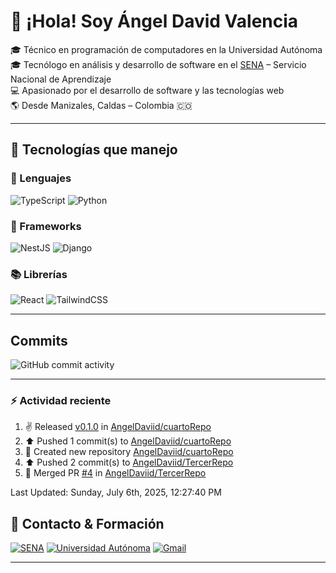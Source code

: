 # 👋 ¡Hola! Soy Ángel David Valencia

🎓 Técnico en programación de computadores en la Universidad Autónoma  
🎓 Tecnólogo en análisis y desarrollo de software en el [SENA](https://www.sena.edu.co) – Servicio Nacional de Aprendizaje  
💻 Apasionado por el desarrollo de software y las tecnologías web  
🌎 Desde Manizales, Caldas – Colombia 🇨🇴

---

## 🚀 Tecnologías que manejo

### 🧠 Lenguajes

![TypeScript](https://img.shields.io/badge/TypeScript-3178C6?style=for-the-badge&logo=typescript&logoColor=white)
![Python](https://img.shields.io/badge/Python-3776AB?style=for-the-badge&logo=python&logoColor=white)

### 🧱 Frameworks

![NestJS](https://img.shields.io/badge/NestJS-E0234E?style=for-the-badge&logo=nestjs&logoColor=white)
![Django](https://img.shields.io/badge/Django-092E20?style=for-the-badge&logo=django&logoColor=white)

### 📚 Librerías

![React](https://img.shields.io/badge/React-20232A?style=for-the-badge&logo=react&logoColor=61DAFB)
![TailwindCSS](https://img.shields.io/badge/TailwindCSS-06B6D4?style=for-the-badge&logo=tailwindcss&logoColor=white)

---

## Commits

![GitHub commit activity](https://img.shields.io/github/commit-activity/t/AngelDaviid/SocialMediaSena)

---

### :zap: Actividad reciente
<!--RECENT_ACTIVITY:start-->
1. ✌️ Released [v0.1.0](https://github.com/AngelDaviid/cuartoRepo/releases/tag/v0.1.0) in [AngelDaviid/cuartoRepo](https://github.com/AngelDaviid/cuartoRepo)<br>
2. ⬆️ Pushed 1 commit(s) to [AngelDaviid/cuartoRepo](https://github.com/AngelDaviid/cuartoRepo)<br>
3. 📔 Created new repository [AngelDaviid/cuartoRepo](https://github.com/AngelDaviid/cuartoRepo)<br>
4. ⬆️ Pushed 2 commit(s) to [AngelDaviid/TercerRepo](https://github.com/AngelDaviid/TercerRepo)<br>
5. 🎉 Merged PR [#4](https://github.com/AngelDaviid/TercerRepo/pull/4) in [AngelDaviid/TercerRepo](https://github.com/AngelDaviid/TercerRepo)<br>
<!--RECENT_ACTIVITY:end-->
<!--RECENT_ACTIVITY:last_update-->
Last Updated: Sunday, July 6th, 2025, 12:27:40 PM
<!--RECENT_ACTIVITY:last_update_end-->

## 📌 Contacto & Formación

[![SENA](https://img.shields.io/badge/Formado%20en-SENA-00A859?style=for-the-badge&logo=googleclassroom&logoColor=white)](https://www.sena.edu.co)
[![Universidad Autónoma](https://img.shields.io/badge/Técnico-Universidad%20Autónoma-0066CC?style=for-the-badge&logo=academia&logoColor=white)](https://www.autonoma.edu.co)
[![Gmail](https://img.shields.io/badge/Email-angerlvalenciav%40gmail.com-D14836?style=for-the-badge&logo=gmail&logoColor=white)](mailto:angerlvalencia@gmail.com)

---


